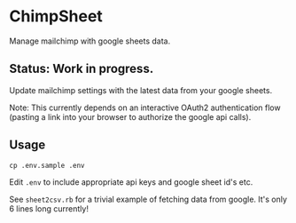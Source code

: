 # ChimpSheet
Manage mailchimp with google sheets data.

## Status: Work in progress.

Update mailchimp settings with the latest data from your google sheets.

Note: This currently depends on an interactive OAuth2 authentication flow (pasting a link into your browser to authorize the google api calls).

## Usage

`cp .env.sample .env`

Edit `.env` to include appropriate api keys and google sheet id's etc.

See `sheet2csv.rb` for a trivial example of fetching data from google. It's only 6 lines long currently!
